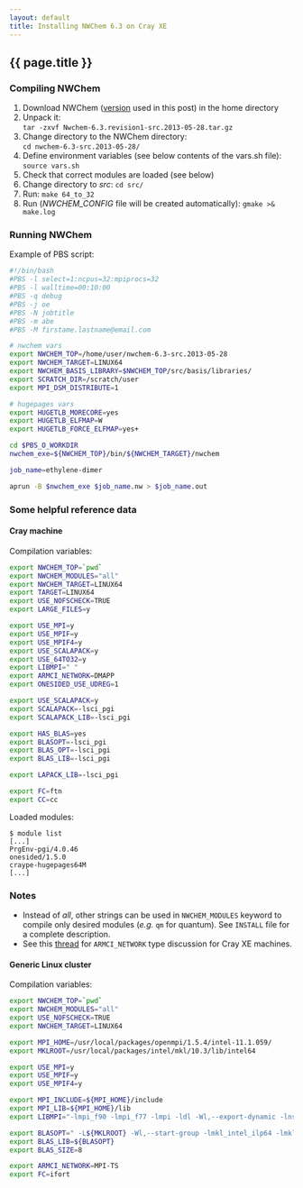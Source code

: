 ```yaml
---
layout: default
title: Installing NWChem 6.3 on Cray XE
---
```


## {{ page.title }}

### Compiling NWChem
 1. Download NWChem ([version](http://www.nwchem-sw.org/images/Nwchem-6.3.revision1-src.2013-05-28.tar.gz) used in this post) in the home directory
 1. Unpack it:  
 `tar -zxvf Nwchem-6.3.revision1-src.2013-05-28.tar.gz`
 1. Change directory to the NWChem directory:  
 `cd nwchem-6.3-src.2013-05-28/`
 1. Define environment variables (see below contents of the vars.sh file): `source vars.sh`
 1. Check that correct modules are loaded (see below)
 1. Change directory to *src*: `cd src/`
 1. Run: `make 64_to_32`
 1. Run (*NWCHEM_CONFIG* file will be created automatically): `gmake >& make.log`

### Running NWChem

Example of PBS script:

```bash
#!/bin/bash
#PBS -l select=1:ncpus=32:mpiprocs=32
#PBS -l walltime=00:10:00
#PBS -q debug
#PBS -j oe
#PBS -N jobtitle
#PBS -m abe
#PBS -M firstame.lastname@email.com

# nwchem vars
export NWCHEM_TOP=/home/user/nwchem-6.3-src.2013-05-28
export NWCHEM_TARGET=LINUX64
export NWCHEM_BASIS_LIBRARY=$NWCHEM_TOP/src/basis/libraries/
export SCRATCH_DIR=/scratch/user
export MPI_DSM_DISTRIBUTE=1

# hugepages vars
export HUGETLB_MORECORE=yes
export HUGETLB_ELFMAP=W
export HUGETLB_FORCE_ELFMAP=yes+

cd $PBS_O_WORKDIR
nwchem_exe=${NWCHEM_TOP}/bin/${NWCHEM_TARGET}/nwchem

job_name=ethylene-dimer

aprun -B $nwchem_exe $job_name.nw > $job_name.out
```

### Some helpful reference data

#### Cray machine

Compilation variables:

```bash
export NWCHEM_TOP=`pwd`
export NWCHEM_MODULES="all"
export NWCHEM_TARGET=LINUX64
export TARGET=LINUX64
export USE_NOFSCHECK=TRUE
export LARGE_FILES=y

export USE_MPI=y
export USE_MPIF=y
export USE_MPIF4=y
export USE_SCALAPACK=y
export USE_64TO32=y
export LIBMPI=" "
export ARMCI_NETWORK=DMAPP
export ONESIDED_USE_UDREG=1

export USE_SCALAPACK=y
export SCALAPACK=-lsci_pgi
export SCALAPACK_LIB=-lsci_pgi

export HAS_BLAS=yes
export BLASOPT=-lsci_pgi
export BLAS_OPT=-lsci_pgi
export BLAS_LIB=-lsci_pgi

export LAPACK_LIB=-lsci_pgi

export FC=ftn
export CC=cc
```

Loaded modules:

```
$ module list
[...]
PrgEnv-pgi/4.0.46
onesided/1.5.0
craype-hugepages64M
[...]
```

### Notes

 * Instead of *all*, other strings can be used in `NWCHEM_MODULES` keyword to compile only desired modules (*e.g.* `qm` for quantum). See `INSTALL` file for a complete description.
 * See this [thread](https://groups.google.com/forum/#!topic/hpctools/ZvHgljFkYWg) for `ARMCI_NETWORK` type discussion for Cray XE machines.

#### Generic Linux cluster

Compilation variables:

```bash
export NWCHEM_TOP=`pwd`
export NWCHEM_MODULES="all"
export USE_NOFSCHECK=TRUE
export NWCHEM_TARGET=LINUX64

export MPI_HOME=/usr/local/packages/openmpi/1.5.4/intel-11.1.059/
export MKLROOT=/usr/local/packages/intel/mkl/10.3/lib/intel64

export USE_MPI=y
export USE_MPIF=y
export USE_MPIF4=y

export MPI_INCLUDE=${MPI_HOME}/include
export MPI_LIB=${MPI_HOME}/lib
export LIBMPI="-lmpi_f90 -lmpi_f77 -lmpi -ldl -Wl,--export-dynamic -lnsl -lutil"

export BLASOPT=" -L${MKLROOT} -Wl,--start-group -lmkl_intel_ilp64 -lmkl_sequential -lmkl_core -Wl,--end-group"
export BLAS_LIB=${BLASOPT}
export BLAS_SIZE=8

export ARMCI_NETWORK=MPI-TS
export FC=ifort
```